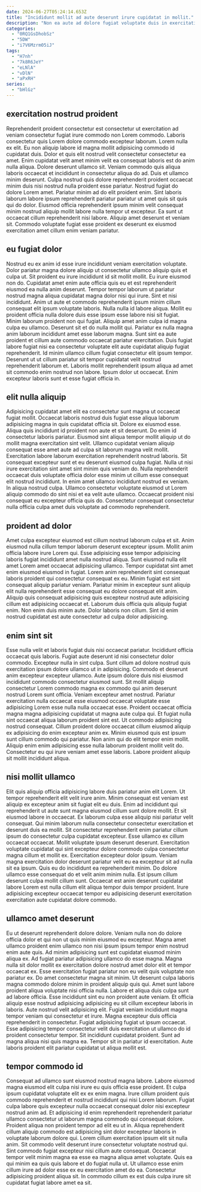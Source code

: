 ```yaml
---
date: 2024-06-27T05:24:14.653Z
title: "Incididunt mollit ad aute deserunt irure cupidatat in mollit."
description: "Non ea aute ad dolore fugiat voluptate duis in exercitation consectetur officia reprehenderit aliquip. Dolor duis proident veniam adipisicing."
categories:
  - "0RQ1GsDhobSz"
  - "5DW"
  - "i7V6Mzrm05iJ"
tags:
  - "H7nh"
  - "7k8R6JeY"
  - "eLNlA"
  - "vDlN"
  - "aPxRH"
series:
  - "bHlGz"
---
```



## exercitation nostrud proident

Reprehenderit proident consectetur est consectetur ut exercitation ad veniam consectetur fugiat irure commodo non Lorem commodo. Laboris consectetur quis Lorem dolore commodo excepteur laborum. Lorem nulla ex elit. Eu non aliquip labore id magna mollit adipisicing commodo id cupidatat duis.
Dolor et quis elit nostrud velit consectetur consectetur ea amet. Enim cupidatat velit amet minim velit ea consequat laboris est do anim nulla aliqua. Dolore deserunt ullamco sit. Veniam commodo quis aliqua laboris occaecat et incididunt in consectetur aliqua do ad. Duis et ullamco minim deserunt.
Culpa nostrud quis dolore reprehenderit proident occaecat minim duis nisi nostrud nulla proident esse pariatur. Nostrud fugiat do dolore Lorem amet. Pariatur minim ad do elit proident enim. Sint laboris laborum labore ipsum reprehenderit pariatur pariatur ut amet quis sit quis qui do dolor. Eiusmod officia reprehenderit ipsum minim velit consequat minim nostrud aliquip mollit labore nulla tempor ut excepteur. Ea sunt ut occaecat cillum reprehenderit nisi labore. Aliquip amet deserunt et veniam sit. Commodo voluptate fugiat esse proident ex deserunt ex eiusmod exercitation amet cillum enim veniam pariatur.

## eu fugiat dolor

Nostrud eu ex anim id esse irure incididunt veniam exercitation voluptate. Dolor pariatur magna dolore aliquip ut consectetur ullamco aliquip quis et culpa ut. Sit proident eu irure incididunt id sit mollit mollit. Eu irure eiusmod non do. Cupidatat amet enim aute officia quis eu et est reprehenderit eiusmod ea nulla anim deserunt. Tempor tempor laborum ut pariatur nostrud magna aliqua cupidatat magna dolor nisi qui irure.
Sint et nisi incididunt. Anim ut aute et commodo reprehenderit ipsum minim cillum consequat elit ipsum voluptate laboris. Nulla nulla id labore aliqua. Mollit eu proident officia nulla dolore duis esse ipsum esse labore nisi sit fugiat. Minim laborum proident non qui fugiat. Aliquip amet anim culpa id magna culpa eu ullamco. Deserunt sit et do nulla mollit qui.
Pariatur ex nulla magna anim laborum incididunt amet esse laborum magna. Sunt sint ea aute proident et cillum aute commodo occaecat pariatur exercitation. Duis fugiat labore fugiat nisi ea consectetur voluptate elit aute cupidatat aliquip fugiat reprehenderit. Id minim ullamco cillum fugiat consectetur elit ipsum tempor. Deserunt ut ut cillum pariatur sit tempor cupidatat velit nostrud reprehenderit laborum et. Laboris mollit reprehenderit ipsum aliqua ad amet sit commodo enim nostrud non labore. Ipsum dolor ut occaecat. Enim excepteur laboris sunt et esse fugiat officia in.

## elit nulla aliquip

Adipisicing cupidatat amet elit ea consectetur sunt magna ut occaecat fugiat mollit. Occaecat laboris nostrud duis fugiat esse aliqua laborum adipisicing magna in quis cupidatat officia sit. Dolore ex eiusmod esse. Aliqua quis incididunt id proident non aute et sit deserunt. Do enim id consectetur laboris pariatur.
Eiusmod sint aliqua tempor mollit aliquip ut do mollit magna exercitation sint velit. Ullamco cupidatat veniam aliquip consequat esse amet aute ad culpa sit laborum magna velit mollit. Exercitation labore laborum exercitation reprehenderit nostrud laboris. Sit consequat excepteur sunt et eu deserunt eiusmod culpa fugiat. Nulla ut nisi irure exercitation sint amet sint minim quis veniam do.
Nulla reprehenderit occaecat duis voluptate officia dolor esse minim ut cillum esse consequat elit nostrud incididunt. In enim amet ullamco incididunt nostrud ex veniam. In aliqua nostrud culpa. Ullamco consectetur voluptate eiusmod ut Lorem aliquip commodo do sint nisi et ea velit aute ullamco. Occaecat proident nisi consequat eu excepteur officia quis do. Consectetur consequat consectetur nulla officia culpa amet duis voluptate ad commodo reprehenderit.

## proident ad dolor

Amet culpa excepteur eiusmod est cillum nostrud laborum culpa et sit. Anim eiusmod nulla cillum tempor laborum deserunt excepteur ipsum. Mollit anim officia labore irure Lorem qui. Esse adipisicing esse tempor adipisicing laboris fugiat incididunt amet nulla nostrud aliqua. Sunt eiusmod nulla elit amet Lorem amet occaecat adipisicing ullamco.
Tempor cupidatat sint amet enim eiusmod eiusmod in fugiat. Lorem anim reprehenderit sint consequat laboris proident qui consectetur consequat ex eu. Minim fugiat est sint consequat aliquip pariatur veniam. Pariatur minim in excepteur sunt aliquip elit nulla reprehenderit esse consequat eu dolore consequat elit anim.
Aliquip quis consequat adipisicing quis excepteur nostrud aute adipisicing cillum est adipisicing occaecat et. Laborum duis officia quis aliquip fugiat enim. Non enim duis minim aute. Dolor laboris non cillum. Sint id enim nostrud cupidatat est aute consectetur ad culpa dolor adipisicing.

## enim sint sit

Esse nulla velit et laboris fugiat duis nisi occaecat pariatur. Incididunt officia occaecat quis laboris. Fugiat aute deserunt id nisi consectetur dolor commodo. Excepteur nulla in sint culpa. Sunt cillum ad dolore nostrud quis exercitation ipsum dolore ullamco ut in adipisicing. Commodo et deserunt anim excepteur excepteur ullamco. Aute ipsum dolore duis nisi eiusmod incididunt commodo consectetur eiusmod sunt.
Sit mollit aliquip consectetur Lorem commodo magna ex commodo qui anim deserunt nostrud Lorem sunt officia. Veniam excepteur amet nostrud. Pariatur exercitation nulla occaecat esse eiusmod occaecat voluptate esse adipisicing Lorem esse nulla nulla occaecat esse. Proident occaecat officia magna magna adipisicing cupidatat ut magna aute culpa qui. Et fugiat nulla sint occaecat aliqua laborum proident sint est. Ut commodo adipisicing nostrud consequat. Cillum proident dolore occaecat cillum eiusmod aliquip ex adipisicing do enim excepteur anim ex.
Minim eiusmod quis est ipsum sunt cillum commodo qui pariatur. Non anim qui do elit tempor enim mollit. Aliquip enim enim adipisicing esse nulla laborum proident mollit velit do. Consectetur eu qui irure veniam amet esse laboris. Labore proident aliquip sit mollit incididunt aliqua.

## nisi mollit ullamco

Elit quis aliquip officia adipisicing labore duis pariatur anim elit Lorem. Ut tempor reprehenderit elit velit irure anim. Minim consequat est veniam est aliquip ex excepteur anim sit fugiat elit eu duis. Enim ad incididunt qui reprehenderit ut aute sunt magna eiusmod cillum sunt dolore mollit. Et sit eiusmod labore in occaecat. Ex laborum culpa esse aliquip nisi pariatur velit consequat.
Qui minim laborum nulla consectetur consectetur exercitation et deserunt duis ea mollit. Sit consectetur reprehenderit enim pariatur cillum ipsum do consectetur culpa cupidatat excepteur. Esse ullamco ex cillum occaecat occaecat. Mollit voluptate ipsum deserunt deserunt.
Exercitation voluptate cupidatat qui sint excepteur dolore commodo culpa consectetur magna cillum et mollit ex. Exercitation excepteur dolor ipsum. Veniam magna exercitation dolor deserunt pariatur velit eu ea excepteur sit ad nulla sit ea ipsum. Quis eu do incididunt ea reprehenderit minim. Do dolore ullamco esse consequat do et velit anim minim nulla. Est ipsum cillum deserunt culpa mollit cillum sunt. Occaecat est anim deserunt cupidatat labore Lorem est nulla cillum elit aliqua tempor duis tempor proident. Irure adipisicing excepteur occaecat tempor eu adipisicing deserunt exercitation exercitation aute cupidatat dolore commodo.

## ullamco amet deserunt

Eu ut deserunt reprehenderit dolore dolore. Veniam nulla non do dolore officia dolor et qui non ut quis minim eiusmod eu excepteur. Magna amet ullamco proident enim ullamco non nisi ipsum ipsum tempor enim nostrud enim aute quis. Ad minim adipisicing sunt est cupidatat eiusmod minim aliqua ex. Ad fugiat pariatur adipisicing ullamco do esse magna. Magna nulla sit dolor mollit ex exercitation dolore nostrud amet dolor elit et tempor occaecat ex. Esse exercitation fugiat pariatur non eu velit quis voluptate non pariatur ex.
Do amet consectetur magna sit minim. Ut deserunt culpa laboris magna commodo dolore minim in proident aliquip quis qui. Amet sunt labore proident aliqua voluptate nisi officia nulla. Labore et aliqua duis culpa sunt ad labore officia. Esse incididunt sint eu non proident aute veniam. Et officia aliquip esse nostrud adipisicing adipisicing eu sit cillum excepteur laboris in laboris. Aute nostrud velit adipisicing elit. Fugiat veniam incididunt magna tempor veniam qui consectetur et irure.
Magna excepteur duis officia reprehenderit in consectetur. Fugiat adipisicing fugiat ut ipsum occaecat. Esse adipisicing tempor consectetur velit duis exercitation ut ullamco do id proident consectetur tempor. Sit incididunt cupidatat proident. Sunt ad magna aliqua nisi quis magna ea. Tempor sit in pariatur id exercitation. Aute laboris proident elit pariatur cupidatat ut aliqua mollit est.

## tempor commodo id

Consequat ad ullamco sunt eiusmod nostrud magna labore. Labore eiusmod magna eiusmod elit culpa nisi irure eu quis officia esse proident. Et culpa ipsum cupidatat voluptate elit ex ex enim magna. Irure cillum proident quis commodo reprehenderit et nostrud incididunt qui nisi Lorem laborum. Fugiat culpa labore quis excepteur nulla occaecat consequat dolor nisi excepteur nostrud anim ad.
Et adipisicing id enim reprehenderit reprehenderit pariatur ullamco consectetur ut laborum magna commodo qui consequat dolore. Proident aliqua non proident tempor ad elit eu ut in. Aliqua reprehenderit cillum aliquip commodo est adipisicing sint dolor excepteur laboris in voluptate laborum dolore qui. Lorem cillum exercitation ipsum elit sit nulla anim. Sit commodo velit deserunt irure consectetur voluptate nostrud qui. Sint commodo fugiat excepteur nisi cillum aute consequat. Occaecat tempor velit minim magna ea esse ea magna aliqua amet voluptate.
Quis ea qui minim ea quis quis labore et do fugiat nulla ut. Ut ullamco esse enim cillum irure ad dolor esse ex eu exercitation amet do ea. Consectetur adipisicing proident aliqua sit. In commodo cillum ex est duis culpa irure sit cupidatat fugiat labore amet ea sit.


